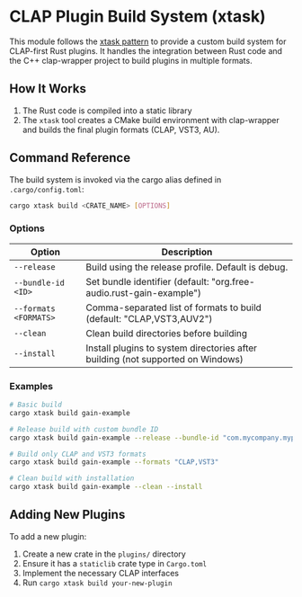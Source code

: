 # CLAP Plugin Build System (xtask)

This module follows the [xtask pattern](https://github.com/matklad/cargo-xtask) to provide a custom build system for
CLAP-first Rust plugins.
It handles the integration between Rust code and the C++ clap-wrapper project to build plugins in multiple formats.

## How It Works

1. The Rust code is compiled into a static library
2. The `xtask` tool creates a CMake build environment with clap-wrapper and builds the final plugin formats (CLAP, VST3,
   AU).

## Command Reference

The build system is invoked via the cargo alias defined in `.cargo/config.toml`:

```bash
cargo xtask build <CRATE_NAME> [OPTIONS]
```

### Options

| Option                | Description                                                                     |
|-----------------------|---------------------------------------------------------------------------------|
| `--release`           | Build using the release profile. Default is debug.                              |
| `--bundle-id <ID>`    | Set bundle identifier (default: "org.free-audio.rust-gain-example")             |
| `--formats <FORMATS>` | Comma-separated list of formats to build (default: "CLAP,VST3,AUV2")            |
| `--clean`             | Clean build directories before building                                         |
| `--install`           | Install plugins to system directories after building (not supported on Windows) |

### Examples

```bash
# Basic build
cargo xtask build gain-example

# Release build with custom bundle ID
cargo xtask build gain-example --release --bundle-id "com.mycompany.myplugin"

# Build only CLAP and VST3 formats
cargo xtask build gain-example --formats "CLAP,VST3"

# Clean build with installation
cargo xtask build gain-example --clean --install
```

## Adding New Plugins

To add a new plugin:

1. Create a new crate in the `plugins/` directory
2. Ensure it has a `staticlib` crate type in `Cargo.toml`
3. Implement the necessary CLAP interfaces
4. Run `cargo xtask build your-new-plugin`
